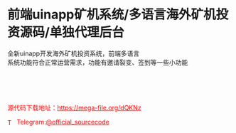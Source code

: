 # 前端uinapp矿机系统/多语言海外矿机投资源码/单独代理后台

全新uinapp开发海外矿机投资系统，前端多语言<br>系统功能符合正常运营需求，功能有邀请裂变、签到等一些小功能<br><br><br><br><br>


<p style="color: red;">源代码下载地址：<a href="https://mega-file.org/dQKNz" style="color: red;">https://mega-file.org/dQKNz</a></p><p style="color: red;"><img src="https://cdn-icons-png.flaticon.com/512/2111/2111646.png" alt="Telegram Icon" style="width: 16px; vertical-align: middle; margin-right: 5px;">Telegram:<a href="https://t.me/official_sourcecode" style="color: red;">@official_sourcecode</a></p>